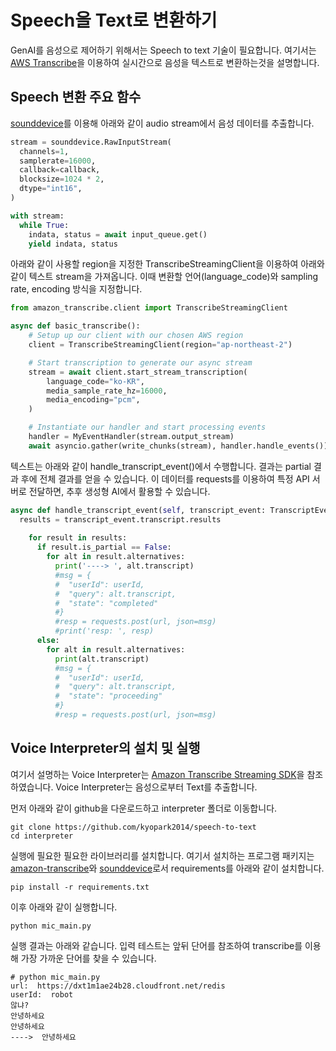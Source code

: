 # Speech을 Text로 변환하기

GenAI를 음성으로 제어하기 위해서는 Speech to text 기술이 필요합니다. 여기서는 [AWS Transcribe](https://aws.amazon.com/ko/transcribe/)을 이용하여 실시간으로 음성을 텍스트로 변환하는것을 설명합니다.

## Speech 변환 주요 함수

[sounddevice](https://pypi.org/project/sounddevice/)를 이용해 아래와 같이 audio stream에서 음성 데이터를 추출합니다.

```python
stream = sounddevice.RawInputStream(
  channels=1,
  samplerate=16000,
  callback=callback,
  blocksize=1024 * 2,
  dtype="int16",
)

with stream:
  while True:
    indata, status = await input_queue.get()
    yield indata, status
```

아래와 같이 사용할 region을 지정한 TranscribeStreamingClient을 이용하여 아래와 같이 텍스트 stream을 가져옵니다. 이때 변환할 언어(language_code)와 sampling rate, encoding 방식을 지정합니다. 

```python
from amazon_transcribe.client import TranscribeStreamingClient

async def basic_transcribe():
    # Setup up our client with our chosen AWS region
    client = TranscribeStreamingClient(region="ap-northeast-2")

    # Start transcription to generate our async stream
    stream = await client.start_stream_transcription(
        language_code="ko-KR",
        media_sample_rate_hz=16000,
        media_encoding="pcm",
    )

    # Instantiate our handler and start processing events
    handler = MyEventHandler(stream.output_stream)
    await asyncio.gather(write_chunks(stream), handler.handle_events())
````

텍스트는 아래와 같이 handle_transcript_event()에서 수행합니다. 결과는 partial 결과 후에 전체 결과를 얻을 수 있습니다. 이 데이터를 requests를 이용하여 특정 API 서버로 전달하면, 추후 생성형 AI에서 활용할 수 있습니다. 
```python
async def handle_transcript_event(self, transcript_event: TranscriptEvent):
  results = transcript_event.transcript.results
                       
    for result in results:       
      if result.is_partial == False:
        for alt in result.alternatives:
          print('----> ', alt.transcript)
          #msg = {
          #  "userId": userId,
          #  "query": alt.transcript,
          #  "state": "completed"
          #}
          #resp = requests.post(url, json=msg)
          #print('resp: ', resp)
      else:
        for alt in result.alternatives:
          print(alt.transcript)    
          #msg = {
          #  "userId": userId,
          #  "query": alt.transcript,
          #  "state": "proceeding"
          #}
          #resp = requests.post(url, json=msg)
```

## Voice Interpreter의 설치 및 실행

여기서 설명하는 Voice Interpreter는 [Amazon Transcribe Streaming SDK](https://github.com/awslabs/amazon-transcribe-streaming-sdk)을 참조하였습니다. Voice Interpreter는 음성으로부터 Text를 추출합니다. 

먼저 아래와 같이 github을 다운로드하고 interpreter 폴더로 이동합니다. 

```text
git clone https://github.com/kyopark2014/speech-to-text
cd interpreter
```

실행에 필요한 필요한 라이브러리를 설치합니다. 여기서 설치하는 프로그램 패키지는 [amazon-transcribe](https://pypi.org/project/amazon-transcribe/)와 [sounddevice](https://pypi.org/project/sounddevice/)로서 requirements를 아래와 같이 설치합니다.

```text
pip install -r requirements.txt
```

이후 아래와 같이 실행합니다.

```text
python mic_main.py
```

실행 결과는 아래와 같습니다. 입력 테스트는 앞뒤 단어를 참조하여 transcribe를 이용해 가장 가까운 단어를 찾을 수 있습니다.

```text
# python mic_main.py 
url:  https://dxt1m1ae24b28.cloudfront.net/redis
userId:  robot
않냐?
안녕하세요
안녕하세요
---->  안녕하세요
```
